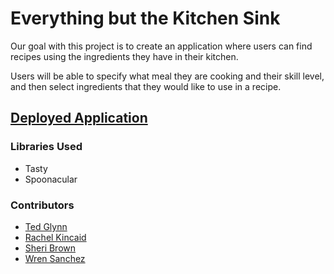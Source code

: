 <h1>Everything but the Kitchen Sink</h1>
<p>Our goal with this project is to create an application where users can find recipes using the ingredients they have in their kitchen.<p>
Users will be able to specify what meal they are cooking and their skill level, and then select ingredients that they would like to use in a recipe.

<h2><a href="#">Deployed Application</a></h2>

<h3>Libraries Used</h3>
<ul>
<li>Tasty</li>
<li>Spoonacular</li>
</ul>

<h3>Contributors</h3>
<ul>
<li><a href="https://github.com/ruxpin86">Ted Glynn</a></li>
<li><a href="https://github.com/rrkincaid">Rachel Kincaid</a></li>
<li><a href="https://github.com/SheriB7">Sheri Brown</a></li>
<li><a href="https://github.com/wrenvana">Wren Sanchez</a></li>
</ul>
